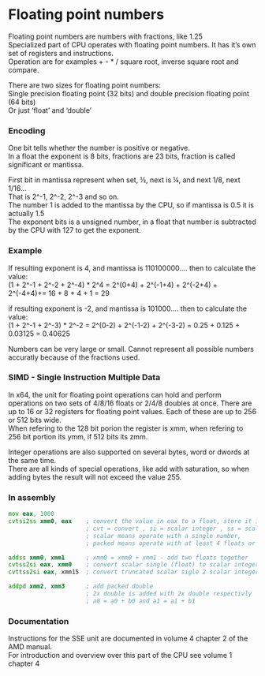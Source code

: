 # Floating point numbers
Floating point numbers are numbers with fractions, like 1.25 <br>
Specialized part of CPU operates with floating point numbers. It has it’s own set of registers and instructions.<br>
Operation are for examples + - * / square root, inverse square root and compare.

There are two sizes for floating point numbers: <br>
Single precision floating point (32 bits) and double precision floating point (64 bits) <br>
Or just ‘float’ and ‘double’

###  Encoding
One bit tells whether the number is positive or negative. <br>
In a float the exponent is 8 bits, fractions are 23 bits, fraction is called significant or mantissa.

First bit in mantissa represent when set, ½, next is ¼, and next 1/8, next 1/16… <br>
That is 2^-1, 2^-2, 2^-3 and so on. <br>
The number 1 is added to the mantissa by the CPU, so if mantissa is 0.5 it is actually 1.5 <br>
The exponent bits is a unsigned number, in a float that number is subtracted by the CPU with 127 to get the exponent.

### Example
If resulting exponent is 4, and mantissa is 110100000.... then to calculate the value: <br>
(1 + 2^-1 + 2^-2 + 2^-4) * 2^4 = 2^(0+4) + 2^(-1+4) + 2^(-2+4) + 2^(-4+4)+= 16 + 8 + 4 + 1 = 29

if resulting exponent is -2, and mantissa is 101000.... then to calculate the value: <br>
(1 + 2^-1 + 2^-3) * 2^-2 = 2^(0-2) + 2^(-1-2) + 2^(-3-2) = 0.25 + 0.125 + 0.03125 = 0.40625

Numbers can be very large or small. Cannot represent all possible numbers accuratly because of the fractions used.

### SIMD - Single Instruction Multiple Data
In x64, the unit for floating point operations can hold and perform operations on two sets of 4/8/16 floats or 2/4/8 doubles at once.
There are up to 16 or 32 registers for floating point values. Each of these are up to 256 or 512 bits wide. <br>
When refering to the 128 bit porion the register is xmm, when refering to 256 bit portion its ymm, if 512 bits its zmm. <br> 

Integer operations are also supported on several bytes, word or dwords at the same time. <br>
There are all kinds of special operations, like add with saturation, so when adding bytes the result will not exceed the value 255.

### In assembly
```asm
mov eax, 1000
cvtsi2ss xmm0, eax    ; convert the value in eax to a float, store it in the lower 32 bit of 128 bit register xmm0
                      ; cvt = convert , si = scalar integer , ss = scalar single (float) ... sd = scalar double (double)
                      ; scalar means operate with a single number,
                      ; packed means operate with at least 4 floats or 2 double at the same time.

addss xmm0, xmm1      ; xmm0 = xmm0 + xmm1 - add two floats together
cvtss2si eax, xmm0    ; convert scalar single (float) to scalar integer, rounded to nearest
cvttss2si eax, xmm15  ; convert truncated scalar sigle 2 scalar integer, trunctate the fractions (round down)

addpd xmm2, xmm3      ; add packed double
                      ; 2x double is added with 2x double respectivly
                      ; a0 = a0 + b0 and a1 = a1 + b1
```

### Documentation
Instructions for the SSE unit are documented in volume 4 chapter 2 of the AMD manual. <br>
For introduction and overview over this part of the CPU see volume 1 chapter 4
